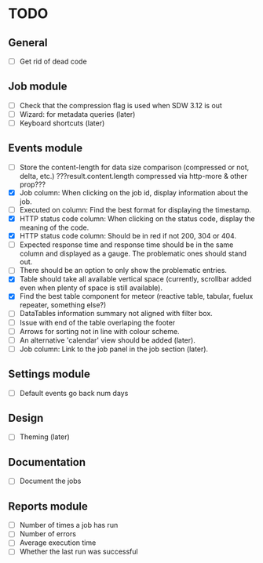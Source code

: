 # TODO

## General
- [ ] Get rid of dead code

## Job module
- [ ] Check that the compression flag is used when SDW 3.12 is out
- [ ] Wizard: for metadata queries (later)
- [ ] Keyboard shortcuts (later)

## Events module
- [ ] Store the content-length for data size comparison (compressed or not, delta, etc.) ???result.content.length compressed via http-more & other prop???
- [x] Job column: When clicking on the job id, display information about the job.
- [ ] Executed on column: Find the best format for displaying the timestamp.
- [x] HTTP status code column: When clicking on the status code, display the meaning of the code.
- [x] HTTP status code column: Should be in red if not 200, 304 or 404.
- [ ] Expected response time and response time should be in the same column and displayed as a gauge. The problematic ones should stand out.
- [ ] There should be an option to only show the problematic entries.
- [x] Table should take all available vertical space (currently, scrollbar added even when plenty of space is still available).
- [x] Find the best table component for meteor (reactive table, tabular, fuelux repeater, something else?)
- [ ] DataTables information summary not aligned with filter box.
- [ ] Issue with end of the table overlaping the footer
- [ ] Arrows for sorting not in line with colour scheme.
- [ ] An alternative 'calendar' view should be added (later).
- [ ] Job column: Link to the job panel in the job section (later).

## Settings module
- [ ] Default events go back num days

## Design
- [ ] Theming (later)

## Documentation
- [ ] Document the jobs

## Reports module
- [ ] Number of times a job has run
- [ ] Number of errors
- [ ] Average execution time
- [ ] Whether the last run was successful
